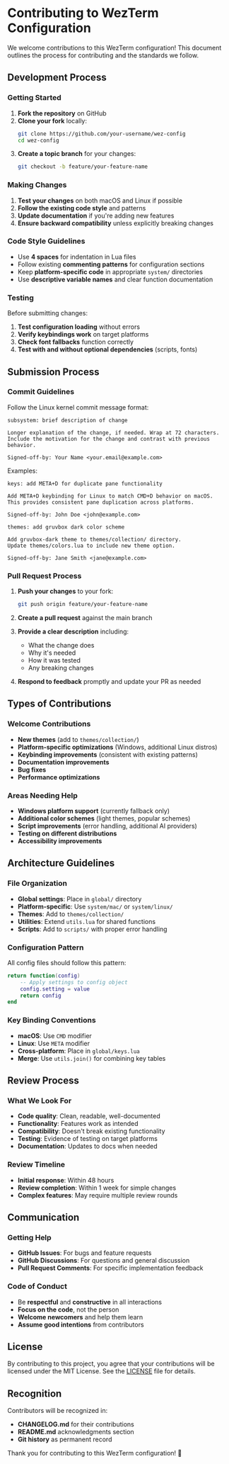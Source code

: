 # Contributing to WezTerm Configuration

We welcome contributions to this WezTerm configuration! This document outlines the process for contributing and the standards we follow.

## Development Process

### Getting Started

1. **Fork the repository** on GitHub
2. **Clone your fork** locally:
   ```bash
   git clone https://github.com/your-username/wez-config
   cd wez-config
   ```
3. **Create a topic branch** for your changes:
   ```bash
   git checkout -b feature/your-feature-name
   ```

### Making Changes

1. **Test your changes** on both macOS and Linux if possible
2. **Follow the existing code style** and patterns
3. **Update documentation** if you're adding new features
4. **Ensure backward compatibility** unless explicitly breaking changes

### Code Style Guidelines

- Use **4 spaces** for indentation in Lua files
- Follow existing **commenting patterns** for configuration sections
- Keep **platform-specific code** in appropriate `system/` directories
- Use **descriptive variable names** and clear function documentation

### Testing

Before submitting changes:

1. **Test configuration loading** without errors
2. **Verify keybindings work** on target platforms
3. **Check font fallbacks** function correctly
4. **Test with and without optional dependencies** (scripts, fonts)

## Submission Process

### Commit Guidelines

Follow the Linux kernel commit message format:

```
subsystem: brief description of change

Longer explanation of the change, if needed. Wrap at 72 characters.
Include the motivation for the change and contrast with previous
behavior.

Signed-off-by: Your Name <your.email@example.com>
```

Examples:
```
keys: add META+D for duplicate pane functionality

Add META+D keybinding for Linux to match CMD+D behavior on macOS.
This provides consistent pane duplication across platforms.

Signed-off-by: John Doe <john@example.com>
```

```
themes: add gruvbox dark color scheme

Add gruvbox-dark theme to themes/collection/ directory.
Update themes/colors.lua to include new theme option.

Signed-off-by: Jane Smith <jane@example.com>
```

### Pull Request Process

1. **Push your changes** to your fork:
   ```bash
   git push origin feature/your-feature-name
   ```

2. **Create a pull request** against the main branch

3. **Provide a clear description** including:
   - What the change does
   - Why it's needed
   - How it was tested
   - Any breaking changes

4. **Respond to feedback** promptly and update your PR as needed

## Types of Contributions

### Welcome Contributions

- **New themes** (add to `themes/collection/`)
- **Platform-specific optimizations** (Windows, additional Linux distros)
- **Keybinding improvements** (consistent with existing patterns)
- **Documentation improvements**
- **Bug fixes**
- **Performance optimizations**

### Areas Needing Help

- **Windows platform support** (currently fallback only)
- **Additional color schemes** (light themes, popular schemes)
- **Script improvements** (error handling, additional AI providers)
- **Testing on different distributions**
- **Accessibility improvements**

## Architecture Guidelines

### File Organization

- **Global settings**: Place in `global/` directory
- **Platform-specific**: Use `system/mac/` or `system/linux/`
- **Themes**: Add to `themes/collection/`
- **Utilities**: Extend `utils.lua` for shared functions
- **Scripts**: Add to `scripts/` with proper error handling

### Configuration Pattern

All config files should follow this pattern:
```lua
return function(config)
    -- Apply settings to config object
    config.setting = value
    return config
end
```

### Key Binding Conventions

- **macOS**: Use `CMD` modifier
- **Linux**: Use `META` modifier
- **Cross-platform**: Place in `global/keys.lua`
- **Merge**: Use `utils.join()` for combining key tables

## Review Process

### What We Look For

- **Code quality**: Clean, readable, well-documented
- **Functionality**: Features work as intended
- **Compatibility**: Doesn't break existing functionality
- **Testing**: Evidence of testing on target platforms
- **Documentation**: Updates to docs when needed

### Review Timeline

- **Initial response**: Within 48 hours
- **Review completion**: Within 1 week for simple changes
- **Complex features**: May require multiple review rounds

## Communication

### Getting Help

- **GitHub Issues**: For bugs and feature requests
- **GitHub Discussions**: For questions and general discussion
- **Pull Request Comments**: For specific implementation feedback

### Code of Conduct

- Be **respectful** and **constructive** in all interactions
- **Focus on the code**, not the person
- **Welcome newcomers** and help them learn
- **Assume good intentions** from contributors

## License

By contributing to this project, you agree that your contributions will be licensed under the MIT License. See the [LICENSE](LICENSE) file for details.

## Recognition

Contributors will be recognized in:
- **CHANGELOG.md** for their contributions
- **README.md** acknowledgments section
- **Git history** as permanent record

Thank you for contributing to this WezTerm configuration! 🚀